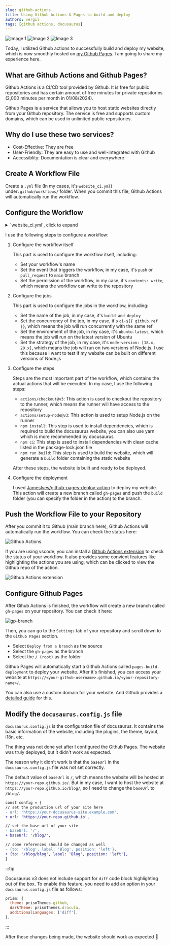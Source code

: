 ```yaml
---
slug: github-actions
title: Using Github Actions & Pages to build and deploy
authors: vergil
tags: [github actions, docusaurus]
---
```


<div style={{ display: 'flex', justifyContent: 'space-around', alignItems: 'center' }}>
  <img src="https://res.cloudinary.com/practicaldev/image/fetch/s--CgjFf16k--/c_imagga_scale,f_auto,fl_progressive,h_500,q_auto,w_1000/https://dev-to-uploads.s3.amazonaws.com/i/a12tj8n6facp0kt0xb0n.jpeg" alt="Image 1" style={{ width: '33%' }} />
  <img src="https://coletiv.com/static/android-github-actions-setup-image-35b6a79fea4a7289acb6796cd4ad05b4.png" alt="Image 2" style={{ width: '34%' }} />
  <img src="https://miro.medium.com/v2/resize:fit:1400/format:webp/1*H2DwM_MSTKQhX0txxaCiUw.png" alt="Image 3" style={{ width: '33%' }} />
</div>

[//]: # (TODO:Build a free image hosting service with github, then replace the images above)


Today, I utilized Github actions to successfully build and deploy my website, which is now smoothly hosted on [my Github Pages](https://vergilwang15.github.io/blog/). I am going to share my experience here.

## What are Github Actions and Github Pages?

Github Actions is a CI/CD tool provided by Github. It is free for public repositories and has certain amount of free minutes for private repositories (2,000 minutes per month in 01/08/2024).

Github Pages is a service that allows you to host static websites directly from your Github repository. The service is free and supports custom domains, which can be used in unlimited public repositories.
<!--truncate-->

## Why do I use these two services?

- Cost-Effective: They are free
- User-Friendly: They are easy to use and well-integrated with Github
- Accessiblity: Documentation is clear and everywhere


## Create A Workflow File

Create a `.yml` file (In my cases, it's `website_ci.yml`) under`.github/workflows/` folder. When you commit this file, Github Actions will automatically run the workflow.

## Configure the Workflow

<details>
<summary>`website_ci.yml`, click to expand</summary>

```yml
name: My blog CI 

on:
  push:
    branches: [ "main" ]
  pull_request:
    branches: [ "main" ]

permissions:
  contents: write

jobs:
  build-and-deploy:
    concurrency: ci-${{ github.ref }} 
    runs-on: ubuntu-latest

    strategy:
      matrix:
        node-version: [18.x, 20.x]

    steps:
    - uses: actions/checkout@v3
    - name: Use Node.js ${{ matrix.node-version }}
      uses: actions/setup-node@v3
      with:
        node-version: ${{ matrix.node-version }}
        cache: 'npm'

    - name: Install dependencies
      run: npm install

    - name: Build website
      run: |
        npm ci
        npm run build

    - name: Deploy to GitHub Pages
      uses: JamesIves/github-pages-deploy-action@v4
      with:
        folder: build # The folder the action should deploy.
```
</details>

I use the following steps to configure a workflow:

1. Configure the workflow itself

    This part is used to configure the workflow itself, including:
    - Set your workflow's name
    - Set the event that triggers the workflow, in my case, it's `push` or `pull_request` to `main` branch
    - Set the permission of the workflow, in my case, it's `contents: write`, which means the workflow can write to the repository

2. Configure the jobs

    This part is used to configure the jobs in the workflow, including:
    - Set the name of the job, in my case, it's `build-and-deploy`
    - Set the concurrency of the job, in my case, it's `ci-${{ github.ref }}`, which means the job will run concurrently with the same ref
    - Set the environment of the job, in my case, it's `ubuntu-latest`, which means the job will run on the latest version of Ubuntu
    - Set the strategy of the job, in my case, it's `node-version: [18.x, 20.x]`, which means the job will run on two versions of Node.js. I use this because I want to test if my website can be built on different versions of Node.js

3. Configure the steps

    Steps are the most important part of the workflow, which contains the actual actions that will be executed. In my case, I use the following steps:

    - `actions/checkout@v3`: This action is used to checkout the repository to the runner, which means the runner will have access to the repository
    - `actions/setup-node@v3`: This action is used to setup Node.js on the runner
    - `npm install`: This step is used to install dependencies, which is required to build the docusaurus website, you can also use yarn which is more recommended by docusaurus
    - `npm ci`: This step is used to install dependencies with clean cache listed in the package-lock.json file
    - `npm run build`: This step is used to build the website, which will generate a `build` folder containing the static website

    After these steps, the website is built and ready to be deployed.

4. Configure the deployment

    I used [JamesIves/github-pages-deploy-action](https://github.com/JamesIves/github-pages-deploy-action/tree/v4/) to deploy my website. This action will create a new branch called `gh-pages` and push the `build` folder (you can specify the folder in the action) to the branch. 

## Push the Workflow File to your Repository

After you commit it to Github (main branch here), Github Actions will automatically run the workflow. You can check the status here:

![Github Actions](assets/image-1.png)

If you are using vscode, you can install a [Github Actions extension](https://marketplace.visualstudio.com/items?itemName=GitHub.vscode-github-actions) to check the status of your workflow. It also provides some convient features like highlighting the actions you are using, which can be clicked to view the Github repo of the action.

![Github Actions extension](assets/image-2.png)

## Configure Github Pages

After Gihub Actions is finished, the workflow will create a new branch called `gh-pages` on your repository. You can check it here:

![gp-branch](assets/image.png)

Then, you can go to the `Settings` tab of your repository and scroll down to the `Github Pages` section. 

- Select `Deploy from a branch` as the source
- Select the `gh-pages` as the branch
- Select the `/ (root)` as the folder

Github Pages will automatically start a Github Actions called `pages-build-deployment` to deploy your website. After it's finished, you can access your website at `https://<your-github-username>.github.io/<your-repository-name>/`.

You can also use a custom domain for your website. And Github provides a [detailed guide](https://docs.github.com/en/pages/configuring-a-custom-domain-for-your-github-pages-site) for this.

## Modify the `docusaurus.config.js` file

`docusaurus.config.js` is the configuration file of docusaurus. It contains the basic information of the website, including the plugins, the theme, layout, i18n, etc.

The thing was not done yet after I configured the Github Pages. The website was truly deployed, but it didn't work as expected.

The reason why it didn't work is that the `baseUrl` in the `docusaurus.config.js` file was not set correctly. 

The default value of `baseUrl` is `/`, which means the website will be hosted at `https://your-repo.github.io/`. But in my case, I want to host the website at `https://your-repo.github.io/blog/`, so I need to change the `baseUrl` to `/blog/`.


```diff
const config = {
// set the production url of your site here
- url: 'https://your-docusaurus-site.example.com',
+ url: 'https://your-repo.github.io',

// set the base url of your site
- baseUrl: '/',
+ baseUrl: '/blog/',

// some references should be changed as well
- {to: '/blog', label: 'Blog', position: 'left'},
+ {to: '/blog/blog', label: 'Blog', position: 'left'},
}
```
:::tip

Docusaurus v3 does not include support for `diff` code block highlighting out of the box. To enable this feature, you need to add an option in your `docusaurus.config.js` file as follows:

```js {4}
prism: {
  theme: prismThemes.github,
  darkTheme: prismThemes.dracula,
  additionalLanguages: ['diff'],
},
```
:::

After these changes being made, the website should work as expected 🎉